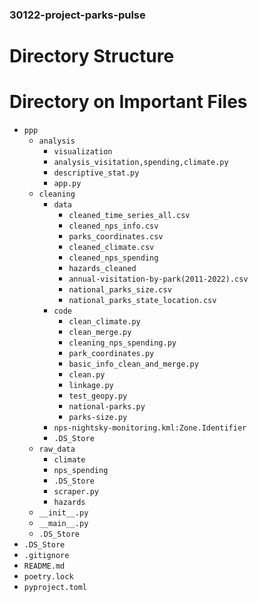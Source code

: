 ### 30122-project-parks-pulse

# Directory Structure

# Directory on Important Files

- `ppp`
  - `analysis`
    - `visualization`
    - `analysis_visitation,spending,climate.py`
    - `descriptive_stat.py`
    - `app.py`
  - `cleaning`
    - `data`
      - `cleaned_time_series_all.csv`
      - `cleaned_nps_info.csv`
      - `parks_coordinates.csv`
      - `cleaned_climate.csv`
      - `cleaned_nps_spending`
      - `hazards_cleaned`
      - `annual-visitation-by-park(2011-2022).csv`
      - `national_parks_size.csv`
      - `national_parks_state_location.csv`
    - `code`
      - `clean_climate.py`
      - `clean_merge.py`
      - `cleaning_nps_spending.py`
      - `park_coordinates.py`
      - `basic_info_clean_and_merge.py`
      - `clean.py`
      - `linkage.py`
      - `test_geopy.py`
      - `national-parks.py`
      - `parks-size.py`
    - `nps-nightsky-monitoring.kml:Zone.Identifier`
    - `.DS_Store`
  - `raw_data`
    - `climate`
    - `nps_spending`
    - `.DS_Store`
    - `scraper.py`
    - `hazards`
  - `__init__.py`
  - `__main__.py`
  - `.DS_Store`
- `.DS_Store`
- `.gitignore`
- `README.md`
- `poetry.lock`
- `pyproject.toml`
